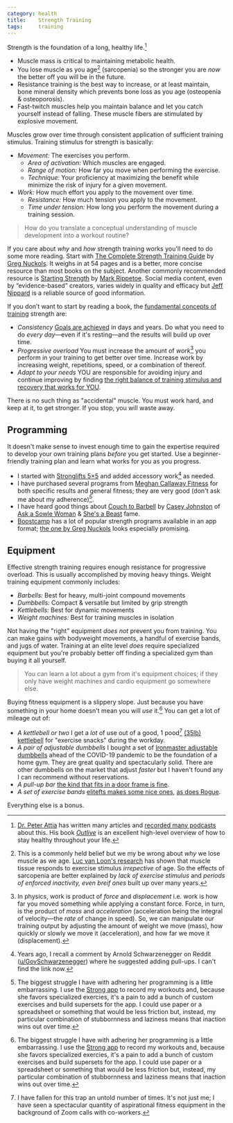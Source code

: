 ```yaml
---
category: health
title:    Strength Training
tags:     training
---
```


Strength is the foundation of a long, healthy life.[^1]

- Muscle mass is critical to maintaining metabolic health.
- You lose muscle as you age[^2] (sarcopenia) so the stronger you are _now_ the better off you will be in the future.
- Resistance training is the best way to increase, or at least maintain, bone mineral density which prevents bone loss as you age (osteopenia & osteoporosis).
- Fast-twitch muscles help you maintain balance and let you catch yourself instead of falling. These muscle fibers are stimulated by explosive movement.

Muscles grow over time through consistent application of sufficient training stimulus.
Training stimulus for strength is basically:

- _Movement:_ The exercises you perform.
  - _Area of activation:_ Which muscles are engaged.
  - _Range of motion:_ How far you move when performing the exercise.
  - _Technique:_ Your proficiency at maximizing the benefit while minimize the risk of injury for a given movement.
- _Work:_ How much effort you apply to the movement over time.
  - _Resistance:_ How much tension you apply to the movement.
  - _Time under tension:_ How long you perform the movement during a training session.

> How do you translate a conceptual understanding of muscle development into a workout routine?

If you care about _why_ and _how_ strength training works you'll need to do some more reading.
Start with [The Complete Strength Training Guide][1] by [Greg Nuckols][2].
It weighs in at 54 pages and is a better, more concise resource than most books on the subject.
Another commonly recommended resource is [Starting Strength](https://aasgaardco.com/store/books-posters-dvd/books/starting-strength-basic-barbell-training/) by [Mark Rippetoe](https://startingstrength.com/author/mark-rippetoe).
Social media content, even by “evidence-based” creators, varies widely in quality and efficacy but  [Jeff Nippard](https://youtube.com/@JeffNippard) is a reliable source of good information.

If you don’t want to start by reading a book, the [fundamental concepts of training][3] strength are:

- _Consistency_ [Goals are achieved][4] in days and years. Do what you need to do _every day_—even if it's resting—and the results will build up over time.
- _Progressive overload_ You must increase the amount of _work_[^3] you perform in your training to get better over time. Increase work by increasing weight, repetitions, speed, or a combination of thereof.
- _Adapt to your needs_ YOU are responsible for avoiding injury and continue improving by finding [the right balance of training stimulus and recovery that works for YOU][5].

There is no such thing as "accidental" muscle.
You must work hard, and keep at it, to get stronger.
If you stop, you will waste away.

## Programming

It doesn't make sense to invest enough time to gain the expertise required to develop your own training plans _before_ you get started.
Use a beginner-friendly training plan and learn what works for you as you progress.

- I started with [Stronglifts 5×5][6] and added accessory work[^4] as needed.
- I have purchased several programs from [Meghan Callaway Fitness][7] for both specific results and general fitness; they are very good (don't ask me about my adherence)[^5].
- I have heard good things about [Couch to Barbell][8] by [Casey Johnston][9] of [Ask a Sowle Woman][10] & [She's a Beast][11] fame.
- [Boostcamp][12] has a lot of popular strength programs available in an app format; [the one by Greg Nuckols][13] looks especially promising.

## Equipment

Effective strength training requires enough resistance for progressive overload.
This is usually accomplished by moving heavy things.
Weight training equipment commonly includes:

- _Barbells:_ Best for heavy, multi-joint compound movements
- _Dumbbells:_ Compact & versatile but limited by grip strength
- _Kettlebells:_ Best for dynamic movements
- _Weight machines:_ Best for training muscles in isolation

Not having the "right" equipment _does not_ prevent you from training.
You can make gains with bodyweight movements, a handful of exercise bands, and jugs of water.
Training at an elite level _does_ require specialized equipment but you're probably better off finding a specialized gym than buying it all yourself.

> You can learn a lot about a gym from it's equipment choices; if they only have weight machines and cardio equipment go somewhere else.

Buying fitness equipment is a slippery slope.
Just because you have something in your home doesn't mean you will _use_ it.[^5]
You can get a lot of mileage out of:

- _A kettlebell or two_ I get a _lot_ of use out of a good, 1 pood[^6] [(35lb) kettlebell][14] for "exercise snacks" during the workday.
- _A pair of adjustable dumbbells_ I bought a set of [Ironmaster adjustable dumbbells][15] ahead of the COVID-19 pandemic to be the foundation of a home gym. They are great quality and spectacularly solid. There are other dumbbells on the market that adjust _faster_ but I haven't found any I can recommend without reservations.
- _A pull-up bar_ [the kind that fits in a door frame is fine][16].
- _A set of exercise bands_ [elitefts makes some nice ones][17], [as does Rogue][18].

Everything else is a bonus.

[^1]: [Dr. Peter Attia][19] has written many articles and [recorded many podcasts][20] about this. His book [_Outlive_][21] is an excellent high-level overview of how to stay healthy throughout your life.
[^2]: This is a commonly held belief but we my be wrong about _why_ we lose muscle as we age. [Luc van Loon's research][22] has shown that muscle tissue responds to exercise stimulus _irrepective_ of age. So the effects of sarcopenia are better explained by _lack of exercise stimulus_ and _periods of enforced inactivity, even breif ones_ built up over many years.
[^3]: In physics, work is product of _force_ and _displacement_ i.e. work is how far you moved something while applying a constant force. Force, in turn, is the product of _mass_ and _acceleration_ (acceleration being the integral of velocity—the _rate_ of change in speed). So, we can manipulate our training output by adjusting the amount of weight we move (mass), how quickly or slowly we move it (acceleration), and how far we move it (displacement).
[^4]: Years ago, I recall a comment by Arnold Schwarzenegger on Reddit ([u/GovSchwarzenegger][23]) where he suggested adding pull-ups. I can't find the link now.
[^5]: The biggest struggle I have with adhering her programming is a little embarrassing. I use the [Strong app][24] to record my workouts and, because she favors specialized exercies, it's a pain to add a bunch of custom exercises and build supersets for the app. I could use paper or a spreadsheet or something that would be less friction but, instead, my particular combination of stubbornness and laziness means that inaction wins out over time.
[^6]: I have fallen for this trap an untold number of times. It's not just me; I have seen a spectacular quantity of aspirational fitness equipment in the background of Zoom calls with co-workers.
[^7]: Kettlebells were traditionally measured in increments of 40 Russian pounds called a pood. One pood is equivalent to 16 kilograms—about 35 pounds.

[1]:  https://www.strongerbyscience.com/complete-strength-training-guide/
[2]:  http://gregnuckols.com/about/
[3]:  /codex/training/#fundamentals
[4]:  /codex/training/#set-achievable-goals
[5]:  /codex/training/#personalize-your-training
[6]:  https://stronglifts.com/5x5/
[7]:  https://meghancallawayfitness.com/
[8]:  https://www.couchtobarbell.com/
[9]:  https://www.caseyjohnston.website
[10]: https://askaswolewoman.com
[11]: https://www.shesabeast.co
[12]: https://www.boostcamp.app
[13]: https://www.boostcamp.app/greg-nuckols/greg-nuckols-beginner-program
[14]: https://www.roguefitness.com/rogue-kettlebells
[15]: https://www.ironmaster.com/products/quick-lock-adjustable-dumbbells-75-original/
[16]: https://www.nytimes.com/wirecutter/reviews/best-pull-up-bars/
[17]: https://www.elitefts.com/shop/bands.html
[18]: https://www.roguefitness.com/rogue-monster-bands
[19]: https://peterattiamd.com/
[20]: https://peterattiamd.com/podcast/
[21]: https://peterattiamd.com/outlive/
[22]: https://peterattiamd.com/lucvanloon/
[23]: https://www.reddit.com/user/GovSchwarzenegger
[24]: https://www.strong.app/
